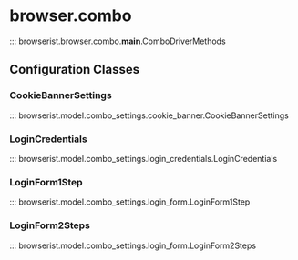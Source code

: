# browser.combo

::: browserist.browser.combo.__main__.ComboDriverMethods

## Configuration Classes

### CookieBannerSettings

::: browserist.model.combo_settings.cookie_banner.CookieBannerSettings

### LoginCredentials

::: browserist.model.combo_settings.login_credentials.LoginCredentials

### LoginForm1Step

::: browserist.model.combo_settings.login_form.LoginForm1Step

### LoginForm2Steps

::: browserist.model.combo_settings.login_form.LoginForm2Steps
